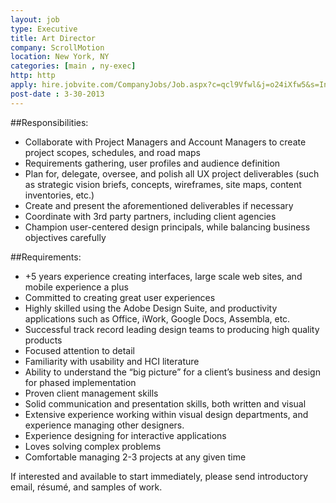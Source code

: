 ```yaml
---
layout: job
type: Executive
title: Art Director
company: ScrollMotion
location: New York, NY
categories: [main , ny-exec]
http: http
apply: hire.jobvite.com/CompanyJobs/Job.aspx?c=qcl9Vfwl&j=o24iXfw5&s=Indeed
post-date : 3-30-2013
---
```


##Responsibilities:
* Collaborate with Project Managers and Account Managers to create project scopes, schedules, and road maps
* Requirements gathering, user profiles and audience definition
* Plan for, delegate, oversee, and polish all UX project deliverables (such as strategic vision briefs, concepts, wireframes, site maps, content inventories, etc.)
* Create and present the aforementioned deliverables if necessary
* Coordinate with 3rd party partners, including client agencies
* Champion user-centered design principals, while balancing business objectives carefully

##Requirements:
* +5 years experience creating interfaces, large scale web sites, and mobile experience a plus
* Committed to creating great user experiences
* Highly skilled using the Adobe Design Suite, and productivity applications such as Office, iWork, Google Docs, Assembla, etc.
* Successful track record leading design teams to producing high quality products
* Focused attention to detail
* Familiarity with usability and HCI literature
* Ability to understand the “big picture” for a client’s business and design for phased implementation
* Proven client management skills
* Solid communication and presentation skills, both written and visual
* Extensive experience working within visual design departments, and experience managing other designers.
* Experience designing for interactive applications
* Loves solving complex problems
* Comfortable managing 2-3 projects at any given time 

If interested and available to start immediately, please send introductory email, résumé, and samples of work.